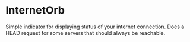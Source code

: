 # InternetOrb
Simple indicator for displaying status of your internet connection. Does a HEAD request for some servers that should always be reachable. 

